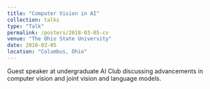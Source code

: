```yaml
---
title: "Computer Vision in AI"
collection: talks
type: "Talk"
permalink: /posters/2018-03-05-cv
venue: "The Ohio State University"
date: 2018-03-05
location: "Columbus, Ohio"
---
```


Guest speaker at undergraduate AI Club discussing advancements in computer vision and joint vision and language models.
